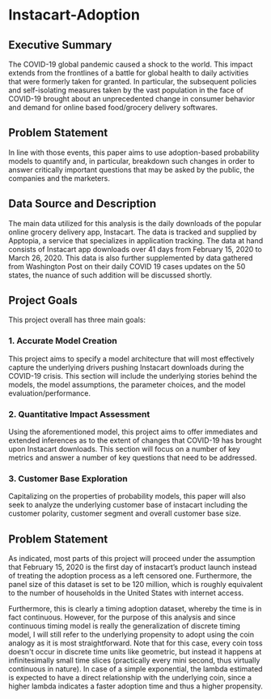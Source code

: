 # Instacart-Adoption

## Executive Summary
The COVID-19 global pandemic caused a shock to the world. This impact extends from the frontlines of a battle for global health to daily activities that were formerly taken for granted. In particular, the subsequent policies and self-isolating measures taken by the vast population in the face of COVID-19 brought about an unprecedented change in consumer behavior and demand for online based food/grocery delivery softwares. 

## Problem Statement
In line with those events, this paper aims to use adoption-based probability models to quantify and, in particular, breakdown such changes in order to answer critically important questions that may be asked by the public, the companies and the marketers. 

## Data Source and Description
The main data utilized for this analysis is the daily downloads of the popular online grocery delivery app, Instacart. The data is tracked and supplied by Apptopia, a service that specializes in application tracking. The data at hand consists of Instacart app downloads over 41 days from February 15, 2020 to March 26, 2020. This data is also further supplemented by data gathered from Washington Post on their daily COVID 19 cases updates on the 50 states, the nuance of such addition will be discussed shortly.

## Project Goals
This project overall has three main goals:

### 1.       Accurate Model Creation
This project aims to specify a model architecture that will most effectively capture the underlying drivers pushing Instacart downloads during the COVID-19 crisis. This section will include the underlying stories behind the models, the model assumptions, the parameter choices, and the model evaluation/performance. 

### 2.       Quantitative Impact Assessment
Using the aforementioned model, this project aims to offer immediates and extended inferences as to the extent of changes that COVID-19 has brought upon Instacart downloads. This section will focus on a number of key metrics and answer a number of key questions that need to be addressed.

### 3.       Customer Base Exploration
Capitalizing on the properties of probability models, this paper will also seek to analyze the underlying customer base of instacart including the customer polarity, customer segment and overall customer base size.

## Problem Statement
As indicated, most parts of this project will proceed under the assumption that February 15, 2020 is the first day of instacart’s product launch instead of treating the adoption process as a left censored one. Furthermore, the panel size of this dataset is set to be 120 million, which is roughly equivalent to the number of households in the United States with internet access. 

Furthermore, this is clearly a timing adoption dataset, whereby the time is in fact continuous. However, for the purpose of this analysis and since continuous timing model is really the generalization of discrete timing model, I will still refer to the underlying propensity to adopt using the coin analogy as it is most straightforward. Note that for this case, every coin toss doesn't occur in discrete time units like geometric, but instead it happens at infinitesimally small time slices (practically every mini second, thus virtually continuous in nature). In case of a simple exponential, the lambda estimated is expected to have a direct relationship with the underlying coin, since a higher lambda indicates a faster adoption time and thus a higher propensity.
